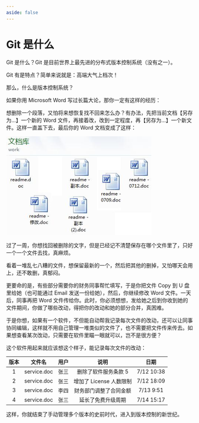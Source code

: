 ```yaml
---
aside: false
---
```


# Git 是什么

Git 是什么？Git 是目前世界上最先进的分布式版本控制系统（没有之一）。

Git 有是特点？简单来说就是：高端大气上档次！

那么，什么是版本控制系统？

如果你用 Microsoft Word 写过长篇大论，那你一定有这样的经历：

想删除一个段落，又怕将来想恢复找不回来怎么办？有办法，先把当前文档【另存为...】一个新的 Word 文件，再接着改，改到一定程度，再【另存为...】一个新文件。这样一直盖下去，最后你的 Word 文档变成了这样：

![01](./images/01.jpg)

过了一周，你想找回被删除的文字，但是已经记不清楚保存在哪个文件里了，只好一个一个文件去找，真麻烦。

看着一堆乱七八糟的文件，想保留最新的一个，然后把其他的删掉，又怕哪天会用上，还不敢删，真郁闷。

更要命的是，有些部分需要你的财务同事帮忙填写，于是你把文件 Copy 到 U 盘里给她（也可能通过 Email 发送一份给她），然后，你继续修改 Word 文件。一天后，同事再把 Word 文件传给你。此时，你必须想想，发给她之后到你收到她的文件期间，你做了哪些改动，得把你的改动和她的部分合并，真困难。

于是你想，如果有一个软件，不但能自动帮我记录每次文件的改动，还可以让同事协同编辑，这样就不用自己管理一堆类似的文件了，也不需要把文件传来传去。如果想查看某次改动，只需要在软件里瞄一眼就可以，岂不是很方便？

这个软件用起来就应该想这个样子，能记录每次文件的改动：

|版本|文件名|用户|说明|日期|
|:---:|:---:|:---:|:---:|:---:|
|1|service.doc|张三|删除了软件服务条款 5|7/12 10:38|
|2|service.doc|张三|增加了 License 人数限制|7/12 18:09|
|3|service.doc|李四|财务部门调整了合同金额|7/13 9:51|
|4|service.doc|张三|延长了免费升级周期|7/14 15:17|

这样，你就结束了手动管理多个版本的史前时代，进入到版本控制的新世纪。
